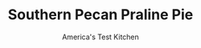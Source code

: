 ---
layout: ../../layouts/MarkdownPostLayout.astro
title: Southern Pecan Praline Pie
author: America's Test Kitchen
pubDate: 2023-03-15
description: "We wanted to make a foolproof pecan praline pie with true Southern flavor--not just something thats sticky-sweet."
image_url: https://res.cloudinary.com/hksqkdlah/image/upload/ar_1:1,c_fill,dpr_2.0,f_auto,fl_lossy.progressive.strip_profile,g_faces:auto,q_auto:low,w_344/SFS_SouthernPralinePecanPie_21_m7ycqu
tags: ["Desserts or Baked Goods","Dessert Pies","Thanksgiving","Cookbook Collection","Cook's Country TV"]
calories: 5176
protein: 5
carbohydrates: 49
fats: 
fiber: 2
ingredients: ["1 1/4 cups (6¼ ounces), all-purpose flour, plus extra for dusting","2 tablespoons packed, dark brown sugar","1/2 teaspoon, table salt","8 tablespoons, unsalted butter (1-stick), cut into 1/4-inch pieces and chilled","3–4 tablespoons, ice water","8 tablespoons, unsalted butter (1-stick), cut into 1-inch pieces","3/4 cup packed (5¼ ounces), dark brown sugar","1 teaspoon, table salt","3 , large eggs","3/4 cup, dark corn syrup","1 tablespoon, vanilla extract","2 tablespoons, bourbon","2 cups, whole pecans, toasted, cooled, and broken into small pieces (see headnote)"]
serves: 10
time: "2¼ hours, plus 1¼ hours chilling, 20 minutes freezing and 4 hours cooling"
instructions: ["For the dough: Pulse flour, brown sugar, and salt in food processor until blended. Add butter and pulse until flour is pale yellow and resembles coarse cornmeal, ten to fifteen 1-second pulses. (To do this by hand, grate frozen butter into flour using large holes of box grater, then rub flour-coated pieces between your fingers until flour turns pale yellow and coarse.) Turn mixture into medium bowl.","Using rubber spatula, fold 3 tablespoons water into flour mixture, then press against side of bowl (if mixture doesn’t hold together, add up to 1 more tablespoon water). Squeeze dough together and flatten into disk. Dust with flour, wrap in plastic, and refrigerate at least 30 minutes or up to 2 days before rolling.","Remove dough from refrigerator and let stand until dough is malleable enough to roll out but still cool, 10 to 20 minutes. Adjust oven rack to middle position and heat oven to 375 degrees. Roll dough on lightly floured surface into 12-inch circle. Roll dough over pin and unroll it evenly into 9-inch Pyrex pie plate. Fit dough into pie plate and flute edges. Refrigerate for 40 minutes, then freeze for 20 minutes.","Line pie shell with two 12-inch pieces aluminum foil, fitting foil so that it hangs over edges of crust. Distribute 2 cups pie weights over foil, then bake until dough under foil dries out, 20 to 25 minutes. Carefully remove foil and weights, then continue to bake until crust is firmly set and lightly browned, 10 to 15 minutes. Remove pie shell from oven and set aside. (Shell can be cooled, wrapped tightly in plastic, and stored at room temperature for 1 day.)","For the filling: Lower oven temperature to 275 degrees. Place pie shell in oven if not still warm.","Cook butter, brown sugar, and salt together in medium saucepan over medium heat until sugar is melted and butter is absorbed, about 2 minutes. Remove from heat and whisk in eggs, one at a time; whisk in corn syrup, vanilla, and bourbon. Return pan to medium heat and stir constantly until mixture is glossy and warm to touch, about 4 minutes. (Do not overheat; remove pan from heat if mixture starts to steam or bubble. Temperature should be about 130 degrees.) Remove pan from heat and stir in pecans.","Pour mixture into warm shell and bake until center feels set yet soft, like gelatin, when gently pressed, 45 to 60 minutes. Cool pie completely on rack, at least 4 hours. (Pie can be refrigerated for up to 1 day.) Serve pie at room temperature (or warm it briefly in oven), topped with whipped cream or vanilla ice cream."]
nutrition: ["157 mg Potassium","112 mg Phosphorus","46 mg Calcium","1 mg Iron","33 mg Magnesium","285 mg Sodium","1 mg Zinc","34 g Fat","1 mg Niacin (B3)","13 g Monounsaturated","5 g Polyunsaturated","104 mg Cholesterol","13 g Saturated","2 g Fiber","27 µg Folic acid","17 µg Folate (food)","33 g Sugars","2 µg Vitamin K","31 g Water","49 g Carbs","63 µg Folate equivalent (total)","5 g Protein","179 µg Vitamin A","517 kcal Energy","32 g Sugars, added","5176 calories"]
notes: "Chopping the pecans with a knife will produce a fine dust that can cloud the resulting pie. Instead, use a rolling pin to gently break the pecans into small, 1/2-inch pieces. Be sure to remove the pie from the oven when the center is set but still wobbly; residual heat will finish the job."
---
